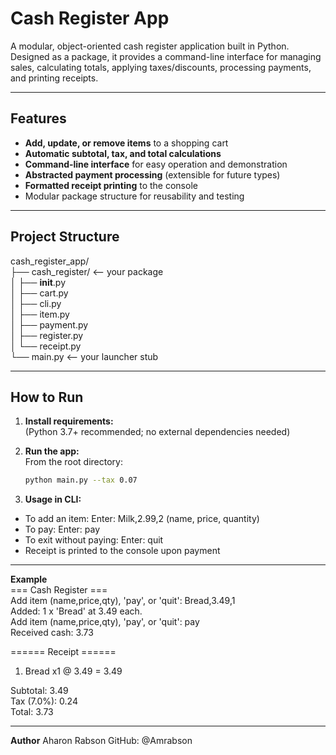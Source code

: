 # Cash Register App

A modular, object-oriented cash register application built in Python.  
Designed as a package, it provides a command-line interface for managing sales, calculating totals, applying taxes/discounts, processing payments, and printing receipts.

---

## Features

- **Add, update, or remove items** to a shopping cart
- **Automatic subtotal, tax, and total calculations**
- **Command-line interface** for easy operation and demonstration
- **Abstracted payment processing** (extensible for future types)
- **Formatted receipt printing** to the console
- Modular package structure for reusability and testing

---

## Project Structure
cash_register_app/ <br>
    ├── cash_register/       <-- your package<br>
    │   ├── __init__.py<br>
    │   ├── cart.py<br>
    │   ├── cli.py<br>
    │   ├── item.py<br>
    │   ├── payment.py<br>
    │   ├── register.py<br>
    │   └── receipt.py<br>
    └── main.py              <-- your launcher stub<br>

---

## How to Run

1. **Install requirements:**  
   (Python 3.7+ recommended; no external dependencies needed)

2. **Run the app:**  
   From the root directory:
   ```bash
   python main.py --tax 0.07
3. **Usage in CLI:**
  - To add an item:
  Enter: Milk,2.99,2 (name, price, quantity)
  - To pay:
  Enter: pay
  - To exit without paying:
  Enter: quit
  - Receipt is printed to the console upon payment

---

**Example** <br>
=== Cash Register === <br>
Add item (name,price,qty), 'pay', or 'quit': Bread,3.49,1 <br>
Added: 1 x 'Bread' at 3.49 each. <br>
Add item (name,price,qty), 'pay', or 'quit': pay <br>
Received cash: 3.73 <br>

====== Receipt ====== <br>
1. Bread x1 @ 3.49 = 3.49 <br>

Subtotal: 3.49 <br>
Tax (7.0%): 0.24 <br>
Total: 3.73

---

**Author**
Aharon Rabson
GitHub: @Amrabson

